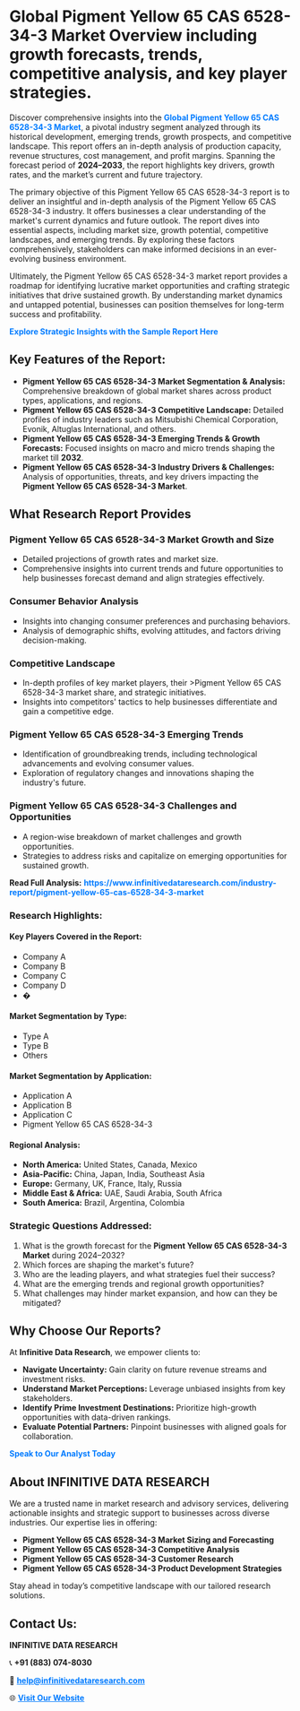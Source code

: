 <h1>Global Pigment Yellow 65 CAS 6528-34-3 Market Overview including growth forecasts, trends, competitive analysis, and key player strategies.</h1>
<p>
Discover comprehensive insights into the 
<a href="https://www.infinitivedataresearch.com/industry-report/pigment-yellow-65-cas-6528-34-3-market" rel="dofollow" style="color: #007BFF; text-decoration: none;"><strong>Global Pigment Yellow 65 CAS 6528-34-3 Market</strong></a>, a pivotal industry segment analyzed through its historical development, emerging trends, growth prospects, and competitive landscape. This report offers an in-depth analysis of production capacity, revenue structures, cost management, and profit margins. Spanning the forecast period of <strong>2024–2033</strong>, the report highlights key drivers, growth rates, and the market’s current and future trajectory.
</p>
<p>
The primary objective of this Pigment Yellow 65 CAS 6528-34-3 report is to deliver an insightful and in-depth analysis of the Pigment Yellow 65 CAS 6528-34-3 industry. It offers businesses a clear understanding of the market's current dynamics and future outlook. The report dives into essential aspects, including market size, growth potential, competitive landscapes, and emerging trends. By exploring these factors comprehensively, stakeholders can make informed decisions in an ever-evolving business environment.
</p>
<p>
Ultimately, the Pigment Yellow 65 CAS 6528-34-3 market report provides a roadmap for identifying lucrative market opportunities and crafting strategic initiatives that drive sustained growth. By understanding market dynamics and untapped potential, businesses can position themselves for long-term success and profitability.
</p>
<p>
<a href="https://www.infinitivedataresearch.com/request-sample/reportId=110516" style="color: #007BFF; text-decoration: none;"><strong>Explore Strategic Insights with the Sample Report Here</strong></a>
</p>

<h2>Key Features of the Report:</h2>
<ul>
<li><strong>Pigment Yellow 65 CAS 6528-34-3 Market Segmentation & Analysis:</strong> Comprehensive breakdown of global market shares across product types, applications, and regions.</li>
<li><strong>Pigment Yellow 65 CAS 6528-34-3 Competitive Landscape:</strong> Detailed profiles of industry leaders such as Mitsubishi Chemical Corporation, Evonik, Altuglas International, and others.</li>
<li><strong>Pigment Yellow 65 CAS 6528-34-3 Emerging Trends & Growth Forecasts:</strong> Focused insights on macro and micro trends shaping the market till <strong>2032</strong>.</li>
<li><strong>Pigment Yellow 65 CAS 6528-34-3 Industry Drivers & Challenges:</strong> Analysis of opportunities, threats, and key drivers impacting the <strong>Pigment Yellow 65 CAS 6528-34-3 Market</strong>.</li>
</ul>

<h2>What Research Report Provides</h2>
<h3>Pigment Yellow 65 CAS 6528-34-3 Market Growth and Size</h3>
<ul>
<li>Detailed projections of growth rates and market size.</li>
<li>Comprehensive insights into current trends and future opportunities to help businesses forecast demand and align strategies effectively.</li>
</ul>

<h3>Consumer Behavior Analysis</h3>
<ul>
<li>Insights into changing consumer preferences and purchasing behaviors.</li>
<li>Analysis of demographic shifts, evolving attitudes, and factors driving decision-making.</li>
</ul>

<h3>Competitive Landscape</h3>
<ul>
<li>In-depth profiles of key market players, their >Pigment Yellow 65 CAS 6528-34-3 market share, and strategic initiatives.</li>
<li>Insights into competitors' tactics to help businesses differentiate and gain a competitive edge.</li>
</ul>

<h3>Pigment Yellow 65 CAS 6528-34-3 Emerging Trends</h3>
<ul>
<li>Identification of groundbreaking trends, including technological advancements and evolving consumer values.</li>
<li>Exploration of regulatory changes and innovations shaping the industry's future.</li>
</ul>

<h3>Pigment Yellow 65 CAS 6528-34-3 Challenges and Opportunities</h3>
<ul>
<li>A region-wise breakdown of market challenges and growth opportunities.</li>
<li>Strategies to address risks and capitalize on emerging opportunities for sustained growth.</li>
</ul>
<p><strong>Read Full Analysis:</strong> <a href="https://www.infinitivedataresearch.com/industry-report/pigment-yellow-65-cas-6528-34-3-market" rel="dofollow" style="color: #007BFF; text-decoration: none;"><strong>https://www.infinitivedataresearch.com/industry-report/pigment-yellow-65-cas-6528-34-3-market</strong></a></p>
<h3>Research Highlights:</h3>
<h4>Key Players Covered in the Report:</h4>
<ul><li>Company A</li><li>Company B</li><li>Company C</li><li>Company D</li><li>�</li></ul>
<h4>Market Segmentation by Type:</h4>
<ul><li>Type A</li><li>Type B</li><li>Others</li></ul>
<h4>Market Segmentation by Application:</h4>
<ul><li>Application A</li><li>Application B</li><li>Application C</li><li>Pigment Yellow 65 CAS 6528-34-3</li></ul>

<h4>Regional Analysis:</h4>
<ul>
<li><strong>North America:</strong> United States, Canada, Mexico</li>
<li><strong>Asia-Pacific:</strong> China, Japan, India, Southeast Asia</li>
<li><strong>Europe:</strong> Germany, UK, France, Italy, Russia</li>
<li><strong>Middle East & Africa:</strong> UAE, Saudi Arabia, South Africa</li>
<li><strong>South America:</strong> Brazil, Argentina, Colombia</li>
</ul>

<h3>Strategic Questions Addressed:</h3>
<ol>
<li>What is the growth forecast for the <strong>Pigment Yellow 65 CAS 6528-34-3 Market</strong> during 2024–2032?</li>
<li>Which forces are shaping the market's future?</li>
<li>Who are the leading players, and what strategies fuel their success?</li>
<li>What are the emerging trends and regional growth opportunities?</li>
<li>What challenges may hinder market expansion, and how can they be mitigated?</li>
</ol>

<h2>Why Choose Our Reports?</h2>
<p>At <strong>Infinitive Data Research</strong>, we empower clients to:</p>
<ul>
<li><strong>Navigate Uncertainty:</strong> Gain clarity on future revenue streams and investment risks.</li>
<li><strong>Understand Market Perceptions:</strong> Leverage unbiased insights from key stakeholders.</li>
<li><strong>Identify Prime Investment Destinations:</strong> Prioritize high-growth opportunities with data-driven rankings.</li>
<li><strong>Evaluate Potential Partners:</strong> Pinpoint businesses with aligned goals for collaboration.</li>
</ul>
<p><a href="https://www.infinitivedataresearch.com/industry-report/pigment-yellow-65-cas-6528-34-3-market" rel="dofollow" style="color: #007BFF; text-decoration: none;"><strong>Speak to Our Analyst Today</strong></a></p>

<h2>About INFINITIVE DATA RESEARCH</h2>
<p>We are a trusted name in market research and advisory services, delivering actionable insights and strategic support to businesses across diverse industries. Our expertise lies in offering:</p>
<ul>
<li><strong>Pigment Yellow 65 CAS 6528-34-3 Market Sizing and Forecasting</strong></li>
<li><strong>Pigment Yellow 65 CAS 6528-34-3 Competitive Analysis</strong></li>
<li><strong>Pigment Yellow 65 CAS 6528-34-3 Customer Research</strong></li>
<li><strong>Pigment Yellow 65 CAS 6528-34-3 Product Development Strategies</strong></li>
</ul>
<p>Stay ahead in today’s competitive landscape with our tailored research solutions.</p>

<h2>Contact Us:</h2>
<p><strong>INFINITIVE DATA RESEARCH</strong></p>
<p>📞 <strong>+91 (883) 074-8030</strong></p>
<p>📧 <strong><a href="mailto:help@infinitivedataresearch.com" style="color: #007BFF;">help@infinitivedataresearch.com</a></strong></p>
<p>🌐 <strong><a href="https://www.infinitivedataresearch.com" rel="dofollow" style="color: #007BFF;">Visit Our Website</a></strong></p>